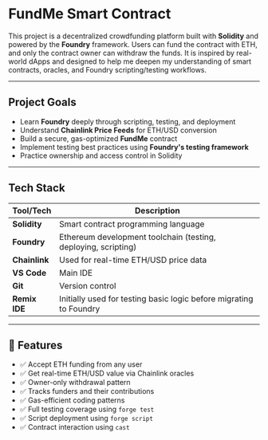 #  FundMe Smart Contract

This project is a decentralized crowdfunding platform built with **Solidity** and powered by the **Foundry** framework. Users can fund the contract with ETH, and only the contract owner can withdraw the funds. It is inspired by real-world dApps and designed to help me deepen my understanding of smart contracts, oracles, and Foundry scripting/testing workflows.

---

##  Project Goals

- Learn **Foundry** deeply through scripting, testing, and deployment
- Understand **Chainlink Price Feeds** for ETH/USD conversion
- Build a secure, gas-optimized **FundMe** contract
- Implement testing best practices using **Foundry's testing framework**
- Practice ownership and access control in Solidity

---

##  Tech Stack

| Tool/Tech | Description |
|----------|-------------|
| **Solidity** | Smart contract programming language |
| **Foundry** | Ethereum development toolchain (testing, deploying, scripting) |
| **Chainlink** | Used for real-time ETH/USD price data |
| **VS Code** | Main IDE |
| **Git** | Version control |
| **Remix IDE** | Initially used for testing basic logic before migrating to Foundry |

---

## 📜 Features

- ✅ Accept ETH funding from any user
- ✅ Get real-time ETH/USD value via Chainlink oracles
- ✅ Owner-only withdrawal pattern
- ✅ Tracks funders and their contributions
- ✅ Gas-efficient coding patterns
- ✅ Full testing coverage using `forge test`
- ✅ Script deployment using `forge script`
- ✅ Contract interaction using `cast`
